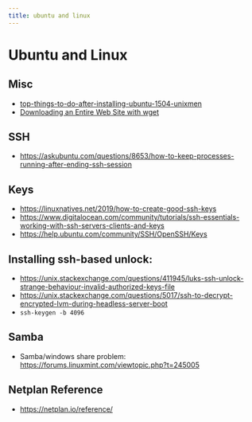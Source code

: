 ```yaml
---
title: ubuntu and linux
---
```


# Ubuntu and Linux

## Misc

* [top-things-to-do-after-installing-ubuntu-1504-unixmen](http://www.unixmen.com/201204-top-things-to-do-after-installing-ubuntu-2/)
* [Downloading an Entire Web Site with wget](https://www.linuxjournal.com/content/downloading-entire-web-site-wget)

## SSH

* <https://askubuntu.com/questions/8653/how-to-keep-processes-running-after-ending-ssh-session>

## Keys

* <https://linuxnatives.net/2019/how-to-create-good-ssh-keys>
* <https://www.digitalocean.com/community/tutorials/ssh-essentials-working-with-ssh-servers-clients-and-keys>
* <https://help.ubuntu.com/community/SSH/OpenSSH/Keys>


## Installing ssh-based unlock:

* <https://unix.stackexchange.com/questions/411945/luks-ssh-unlock-strange-behaviour-invalid-authorized-keys-file>
* <https://unix.stackexchange.com/questions/5017/ssh-to-decrypt-encrypted-lvm-during-headless-server-boot>
* ```ssh-keygen -b 4096```

## Samba

* Samba/windows share problem: <https://forums.linuxmint.com/viewtopic.php?t=245005>

## Netplan Reference

* <https://netplan.io/reference/>